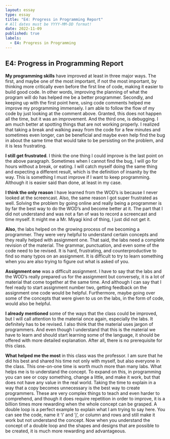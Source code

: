 ```yaml
---
layout: essay
type: essay
title: "E4: Progress in Programming Report"
# All dates must be YYYY-MM-DD format!
date: 2022-11-09
published: true
labels:
  - E4: Progress in Programming
---
```

## E4: Progress in Programming Report

**My programming skills** have improved at least in three major ways. The first, and maybe one of the most important, if not the most important, by thinking more critically even before the first line of code, making it easier to build good code. In other words, improving the planning of what the program will do has helped me be a better programmer. Secondly, and keeping up with the first point here, using code comments helped me improve my programming immensely. I am able to follow the flow of my code by just looking at the comment above. Granted, this does not happen all the time, but it was an improvement. And the third one, is debugging. I am much better at spotting things that are not working properly. I realized that taking a break and walking away from the code for a few minutes and sometimes even longer, can be beneficial and maybe even help find the bug in about the same time that would take to be persisting on the problem, and it is less frustrating. 

**I still get frustrated**. I think the one thing I could improve is the last point on the above paragraph. Sometimes when I cannot find the bug, I will go for hours without a break, or eating. I will catch myself doing the same thing and expecting a different result, which is the definition of insanity by the way. This is something I must improve if I want to keep programming. Although it is easier said than done, at least in my case.

**I think the only reason** I have learned from the WOD’s is because I never looked at the screencast. Also, the same reason I got super frustrated as well. Solving the problem by going online and really being a programmer is by far the best way to do the WOD’s and become better at it. The part that I did not understand and was not a fan of was to record a screencast and time myself. It might me a Mr. Miyagi kind of thing, I just did not get it.

**Also**, the labs helped on the growing process of me becoming a programmer. They were very helpful to understand certain concepts and they really helped with assignment one. That said, the labs need a complete revision of the material. The grammar, punctuation, and even some of the code need to be revised. It is hard, frustrating, and counterproductive to find so many typos on an assignment. It is difficult to try to learn something when you are also trying to figure out what is asked of you.

**Assignment one** was a difficult assignment. I have to say that the labs and the WOD’s really prepared us for the assignment but conversely, it is a lot of material that come together at the same time. And although I can say that I feel ready to start assignment number two, getting feedback on the assignment one code would be helpful. Furthermore, maybe going over some of the concepts that were given to us on the labs, in the form of code, would also be helpful.

**I already mentioned** some of the ways that the class could be improved, but I will call attention to the material once again, especially the labs. It definitely has to be revised. I also think that the material uses jargon of programmers. And even though I understand that this is the material we have to learn and should start learning some of the language, it should be offered with more detailed explanation. After all, there is no prerequisite for this class.

**What helped me the most** in this class was the professor. I am sure that he did his best and shared his time not only with myself, but also everyone in the class. This one-on-one time is worth much more than many labs. What helps me is to understand the concept. To expand on this, in programming you can see or copy something, change a little, and make it work, but that does not have any value in the real world. Taking the time to explain in a way that a copy becomes unnecessary is the best way to create programmers. These are very complex things to teach and even harder to comprehend, and though it does require repetition in order to improve, it is a billion times more rewarding when the whole concept can be grasped. A double loop is a perfect example to explain what I am trying to say here. You can see the code, name it ‘i’ and ’j’, or column and rows and still make it work but not understand the concept. Now when you understand the concept of a double loop and the shapes and designs that are possible to be created, it is much more rewarding and advantageous. 
